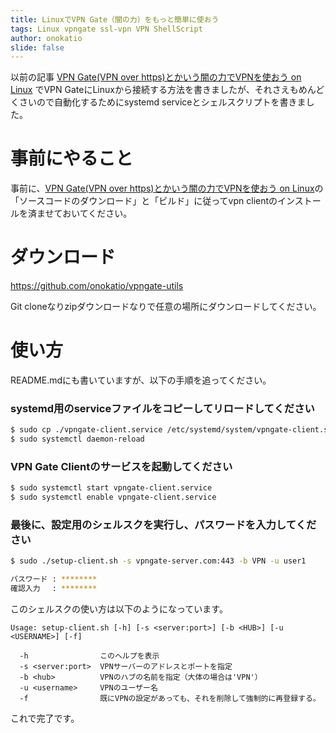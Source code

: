 ```yaml
---
title: LinuxでVPN Gate（闇の力）をもっと簡単に使おう
tags: Linux vpngate ssl-vpn VPN ShellScript
author: onokatio
slide: false
---
```

以前の記事 [VPN Gate(VPN over https)とかいう闇の力でVPNを使おう on Linux](https://qiita.com/onokatio/items/aa656c23e24d721eed31) でVPN GateにLinuxから接続する方法を書きましたが、それさえもめんどくさいので自動化するためにsystemd serviceとシェルスクリプトを書きました。

# 事前にやること

事前に、[VPN Gate(VPN over https)とかいう闇の力でVPNを使おう on Linux](https://qiita.com/onokatio/items/aa656c23e24d721eed31)の「ソースコードのダウンロード」と「ビルド」に従ってvpn clientのインストールを済ませておいてください。

# ダウンロード

https://github.com/onokatio/vpngate-utils

Git cloneなりzipダウンロードなりで任意の場所にダウンロードしてください。

# 使い方

README.mdにも書いていますが、以下の手順を追ってください。

### systemd用のserviceファイルをコピーしてリロードしてください

```bash
$ sudo cp ./vpngate-client.service /etc/systemd/system/vpngate-client.service
$ sudo systemctl daemon-reload
```

### VPN Gate Clientのサービスを起動してください

```bash
$ sudo systemctl start vpngate-client.service
$ sudo systemctl enable vpngate-client.service
```

### 最後に、設定用のシェルスクを実行し、パスワードを入力してください

```bash
$ sudo ./setup-client.sh -s vpngate-server.com:443 -b VPN -u user1

パスワード : ********
確認入力　 : ********
```

このシェルスクの使い方は以下のようになっています。

```bash:help
Usage: setup-client.sh [-h] [-s <server:port>] [-b <HUB>] [-u <USERNAME>] [-f]

  -h                このヘルプを表示
  -s <server:port>  VPNサーバーのアドレスとポートを指定
  -b <hub>          VPNのハブの名前を指定（大体の場合は'VPN'）
  -u <username>     VPNのユーザー名
  -f                既にVPNの設定があっても、それを削除して強制的に再登録する。
```

これで完了です。

